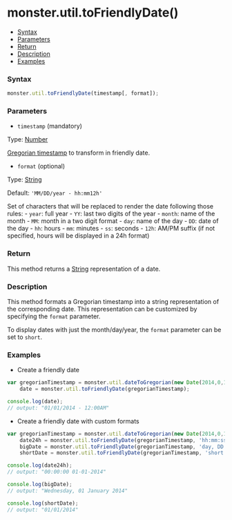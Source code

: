 # monster.util.toFriendlyDate()

* [Syntax](#syntax)
* [Parameters](#parameters)
* [Return](#return)
* [Description](#description)
* [Examples](#examples)

### Syntax
```javascript
monster.util.toFriendlyDate(timestamp[, format]);
```

### Parameters
* `timestamp` (mandatory)

 Type: [Number][integer]

 [Gregorian timestamp][gregorian_timestamp] to transform in friendly date.

* `format` (optional)

 Type: [String][string_literal]

 Default: `'MM/DD/year - hh:mm12h'`

 Set of characters that will be replaced to render the date following those rules:
    -   `year`: full year
    -   `YY`: last two digits of the year
    -   `month`: name of the month
    -   `MM`: month in a two digit format
    -   `day`: name of the day
    -   `DD`: date of the day
    -   `hh`: hours
    -   `mm`: minutes
    -   `ss`: seconds
    -   `12h`: AM/PM suffix (if not specified, hours will be displayed in a 24h format)

### Return
This method returns a [String][string_literal] representation of a date.

### Description
This method formats a Gregorian timestamp into a string representation of the corresponding date. This representation can be customized by specifying the `format` parameter.

To display dates with just the month/day/year, the `format` parameter can be set to `short`.

### Examples
* Create a friendly date
```javascript
var gregorianTimestamp = monster.util.dateToGregorian(new Date(2014,0,1)),
    date = monster.util.toFriendlyDate(gregorianTimestamp);

console.log(date);
// output: "01/01/2014 - 12:00AM"
```

* Create a friendly date with custom formats
```javascript
var gregorianTimestamp = monster.util.dateToGregorian(new Date(2014,0,1)),
    date24h = monster.util.toFriendlyDate(gregorianTimestamp, 'hh:mm:ss MM-DD-YY'),
    bigDate = monster.util.toFriendlyDate(gregorianTimestamp, 'day, DD month year'),
    shortDate = monster.util.toFriendlyDate(gregorianTimestamp, 'short');

console.log(date24h);
// output: "00:00:00 01-01-2014"

console.log(bigDate);
// output: "Wednesday, 01 January 2014"

console.log(shortDate);
// output: "01/01/2014"
```

[gregorian_timestamp]: http://www.erlang.org/documentation/doc-5.4.13/lib/stdlib-1.13.12/doc/html/calendar.html
[integer]: https://developer.mozilla.org/en-US/docs/Web/JavaScript/Guide/Values,_variables,_and_literals#Integers
[string_literal]: https://developer.mozilla.org/en-US/docs/Web/JavaScript/Guide/Values,_variables,_and_literals#String_literals